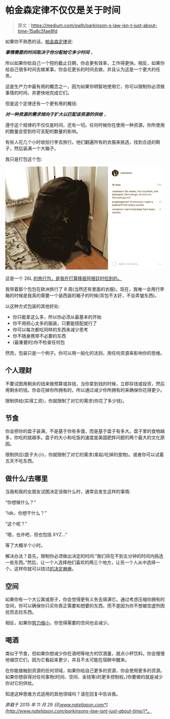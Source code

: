 # 帕金森定律不仅仅是关于时间

> 原文：<https://medium.com/swlh/parkinson-s-law-isn-t-just-about-time-15a8c5fae8fd>

如果你不熟悉的话，[帕金森定律](https://en.wikipedia.org/wiki/Parkinsons_law)说:

***事情需要的时间取决于你分配给它多少时间*** *。*

所以如果你给自己一个短的截止日期，你会更有效率，工作得更快。相反，如果你给自己很多时间去做某事，你会花更长的时间去做，并且认为这是一个更大的任务。

这是生产力中最有用的概念之一，因为如果你明智地使用它，你可以限制你必须做事情的时间，并更快地完成它们。

但是这个定律还有一个更有用的概括:

***对一种资源的需求倾向于扩大以匹配该资源的供给*** *。*

遵守这个规律的不仅仅是时间，还有一切。任何时候你在使用一种资源，你所使用的数量会受到你可支配的数量的影响。

有些人花几个小时收拾行李去旅行。他们翻遍所有的衣服来挑选，找到合适的鞋子，然后装满一个大箱子。

我只是打包这个包:

[![](img/0ceeffc4894f09cc6199959f74d58e25.png)](http://instagram.com/nateliason)

这是一个 26L [的旅行包，是我在打算移居阿根廷时捡到的。](http://www.minaal.com/)

我带着那个包包在欧洲旅行了 8 周(当然还有里面的衣服)。现在，我唯一会用行李箱的时候是我真的需要一个装西装的箱子的时候(背包不太好，不会弄皱东西)。

以这种方式包装的其他好处:

*   你只能拿这么多，所以你必须从最基本的开始
*   你不用担心太多的服装，只要能搭配就行了
*   你可以每次都吃同样的东西来减少思考
*   你不随身携带不必要的东西
*   (最重要的)你不检查任何包

然而，包装只是一个例子。你可以用一般化的法则，用任何资源来影响你的思维。

## 个人理财

不要试图用剩余的钱来做预算或存钱，当你拿到钱的时候，立即存钱或投资，然后用剩余的钱。你会花掉你所拥有的，所以通过减少你所拥有的来确保你花得更少。

限制供给(实得工资)，你就限制了对它的需求(你花了多少钱)。

## 节食

你会把你的盘子装满，不是基于你有多饿，而是基于盘子有多大。盘子里的食物越多，你吃的就越多。盘子的大小和吃饭的速度是美国肥胖问题的两个最大的文化原因。

限制供应(盘子大小)，你就限制了对它的需求(拿起/吃掉的食物)。或者你可以试着五天不吃东西。

## 做什么/去哪里

当我和我的女朋友试图决定该做什么时，通常会发生这样的事情:

“你想做什么？”

“Idk，你想干什么？”

“这个呢？”

“嗯，也许吧，但也包括 XYZ…”

等了大概半个小时。

解决办法？首先，限制你必须做出决定的时间:“我们将在不到五分钟的时间内挑选一些东西。”然后，让一个人选择他们喜欢的两三个地方，让另一个人从中选择一个。这样你就可以绕过[的决定麻痹](http://www.nateliason.com/decision-fatigue/)。

## 空间

如果你有一个大公寓或房子，你会觉得更有义务去填满它。通过考虑压缩你拥有的空间，你可以确保你只买你真正需要和想要的东西，而不是因为你不想被空虚所困扰而去捡东西。

相反，如果你[努力缩小](http://blog.adilmajid.com/the-purge)，你觉得需要的空间也会减少。

## 喝酒

类似于节食，但如果你想减少你在酒吧等地方的饮酒量，就点小杯饮料。你会慢慢地啜饮它们，因为它看起来更少，并且不太可能在宿醉中醒来。

在你能接触到资源的任何领域，如果你给自己更多的资源，你会使用更多的资源。如果你想获得对任何事物(时间、空间、金钱等)的更多控制权。)你要做的就是减少你对它的供给。

知道这种思维方式适用的其他领域吗？请在回复中告诉我。

*原载于 2015 年 11 月 29 日*[*www.nateliason.com*](http://www.nateliason.com/parkinsons-law-isnt-just-about-time/)*。*